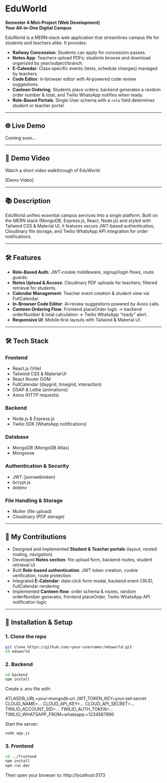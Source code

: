 # EduWorld  
**Semester 4 Mini‑Project (Web Development)**  
**Your All‑in‑One Digital Campus**

EduWorld is a MERN‑stack web application that streamlines campus life for students and teachers alike. It provides:

- **Railway Concession**: Students can apply for concession passes.  
- **Notes App**: Teachers upload PDFs; students browse and download organized by year/subject/branch.  
- **E‑Calendar**: Class‑specific events (tests, schedule changes) managed by teachers.  
- **Code Editor**: In‑browser editor with AI‑powered code review suggestions.  
- **Canteen Ordering**: Students place orders; backend generates a random order number & total, and Twilio WhatsApp notifies when ready.  
- **Role‑Based Portals**: Single User schema with a `role` field determines student or teacher portal.

---

## 🌐 Live Demo  
Coming soon…

---

## 🎥 Demo Video

Watch a short video walkthrough of EduWorld:

[Demo Video]

---

## 📚 Description  
EduWorld unifies essential campus services into a single platform. Built on the MERN stack (MongoDB, Express.js, React, Node.js) and styled with Tailwind CSS & Material UI, it features secure JWT‑based authentication, Cloudinary file storage, and Twilio WhatsApp API integration for order notifications.

---

## 🛠️ Features  
- **Role‑Based Auth**: JWT‑cookie middleware, signup/login flows, route guards.  
- **Notes Upload & Access**: Cloudinary PDF uploads for teachers; filtered retrieval for students.  
- **Calendar Management**: Teacher event creation & student view via FullCalendar.  
- **In‑Browser Code Editor**: AI‑review suggestions powered by Axios calls.  
- **Canteen Ordering Flow**: Frontend placeOrder logic → backend orderNumber & total calculation → Twilio WhatsApp “ready” alert.  
- **Responsive UI**: Mobile‑first layouts with Tailwind & Material UI.

---

## 🛠️ Tech Stack

### Frontend
- React.js (Vite)
- Tailwind CSS & Material UI
- React Router DOM
- FullCalendar (daygrid, timegrid, interaction)
- GSAP & Lottie (animations)
- Axios (HTTP requests)

### Backend
- Node.js & Express.js
- Twilio SDK (WhatsApp notifications)

### Database
- MongoDB (MongoDB Atlas)
- Mongoose

### Authentication & Security
- JWT (jsonwebtoken)
- bcrypt.js
- dotenv

### File Handling & Storage
- Multer (file upload)
- Cloudinary (PDF storage)

---


## 👥 My Contributions  
- Designed and implemented **Student & Teacher portals** (layout, nested routing, navigation)  
- Developed **Notes section**: file upload form, backend routes, student retrieval UI  
- Built **Role‑based authentication**: JWT token creation, cookie verification, route protection  
- Integrated **E‑Calendar**: date‑click form modal, backend event CRUD, FullCalendar rendering  
- Implemented **Canteen flow**: order schema & routes, random orderNumber generator, frontend placeOrder, Twilio WhatsApp API notification logic

---

## 🚀 Installation & Setup

### 1. Clone the repo  
```bash
git clone https://github.com/<your‑username>/eduworld.git
cd eduworld
```

### 2. Backend
```bash
cd backend
npm install
```

Create a .env file with:

  ATLASDB_URL=your‑mongodb‑uri
  JWT_TOKEN_KEY=your‑jwt‑secret
  CLOUD_NAME=…
  CLOUD_API_KEY=…
  CLOUD_API_SECRET=…
  TWILIO_ACCOUNT_SID=…
  TWILIO_AUTH_TOKEN=…
  TWILIO_WHATSAPP_FROM=whatsapp:+1234567890

Start the server:
```bash
node app.js
```

### 3. Frontend
```bash
cd ../frontend
npm install
npm run dev
```

Then open your browser to:
http://localhost:5173




